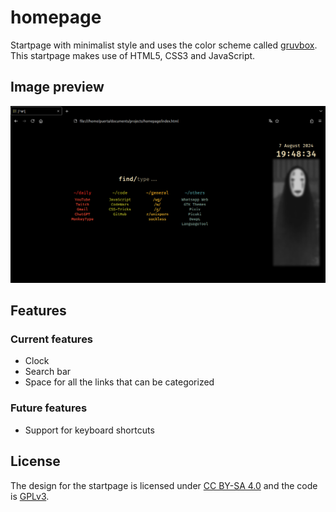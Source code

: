 # homepage
Startpage with minimalist style and uses the color scheme called [gruvbox](https://github.com/morhetz/gruvbox). This startpage makes use of HTML5, CSS3 and JavaScript.

## Image preview
![image_portafolio](https://github.com/AlakanMedia/homepage/blob/main/assets/homepage.png)

## Features
  ### Current features
  - Clock
  - Search bar
  - Space for all the links that can be categorized

  ### Future features
  - Support for keyboard shortcuts
    
## License
The design for the startpage is licensed under [CC BY-SA 4.0](https://creativecommons.org/licenses/by-sa/4.0/) and the code is [GPLv3](./LICENSE).
